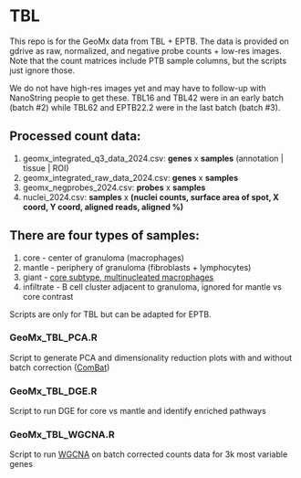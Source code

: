 # TBL

This repo is for the GeoMx data from TBL + EPTB. The data is provided on gdrive as raw, normalized, and negative probe counts + low-res images. Note that the count matrices include PTB sample columns, but the scripts just ignore those. 

We do not have high-res images yet and may have to follow-up with NanoString people to get these. TBL16 and TBL42 were in an early batch (batch #2) while TBL62 and EPTB22.2 were in the last batch (batch #3).

## Processed count data:
1. geomx_integrated_q3_data_2024.csv: **genes** x **samples** (annotation | tissue | ROI) 
2. geomx_integrated_raw_data_2024.csv: **genes** x **samples** 
3. geomx_negprobes_2024.csv: **probes** x **samples** 
4. nuclei_2024.csv: **samples** x **(nuclei counts, surface area of spot, X coord, Y coord, aligned reads, aligned %)**

## There are four types of samples:
1. core - center of granuloma (macrophages)
2. mantle - periphery of granuloma (fibroblasts + lymphocytes)
3. giant - [core subtype, multinucleated macrophages](https://en.wikipedia.org/wiki/Langhans_giant_cell)
4. infiltrate - B cell cluster adjacent to granuloma, ignored for mantle vs core contrast 

Scripts are only for TBL but can be adapted for EPTB. 

### GeoMx_TBL_PCA.R
Script to generate PCA and dimensionality reduction plots with and without batch correction ([ComBat](https://bioconductor.org/packages/devel/bioc/vignettes/sva/inst/doc/sva.pdf)) 
### GeoMx_TBL_DGE.R
Script to run DGE for core vs mantle and identify enriched pathways 
### GeoMx_TBL_WGCNA.R
Script to run [WGCNA](https://www.dropbox.com/scl/fo/4vqfiysan6rlurfo2pbnk/h?rlkey=thqg8wlpdn4spu3ihjuc1kmlu&e=1&dl=0) on batch corrected counts data for 3k most variable genes
